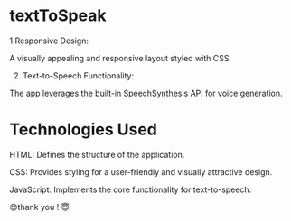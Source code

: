 # textToSpeak


1.Responsive Design:

A visually appealing and responsive layout styled with CSS.

2. Text-to-Speech Functionality:

The app leverages the built-in  SpeechSynthesis API for voice generation.


# Technologies Used

 HTML: Defines the structure of the application.

CSS: Provides styling for a user-friendly and visually attractive design.

JavaScript: Implements the core functionality for text-to-speech.

😊thank you ! 😇


